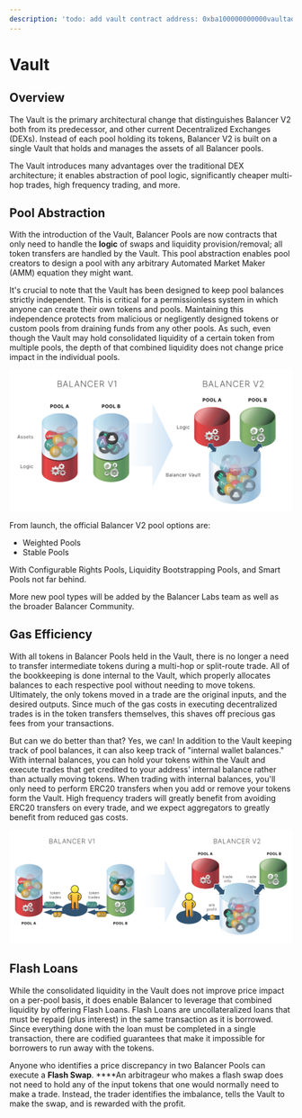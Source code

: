 ```yaml
---
description: 'todo: add vault contract address: 0xba100000000000vaultaddress'
---
```


# Vault

## Overview

The Vault is the primary architectural change that distinguishes Balancer V2 both from its predecessor, and other current Decentralized Exchanges \(DEXs\). Instead of each pool holding its tokens, Balancer V2 is built on a single Vault that holds and manages the assets of all Balancer pools.

The Vault introduces many advantages over the traditional DEX architecture; it enables abstraction of pool logic, significantly cheaper multi-hop trades, high frequency trading, and more.

## Pool Abstraction

With the introduction of the Vault, Balancer Pools are now contracts that only need to handle the **logic** of swaps and liquidity provision/removal; all token transfers are handled by the Vault. This pool abstraction enables pool creators to design a pool with any arbitrary Automated Market Maker \(AMM\) equation they might want. 

It's crucial to note that the Vault has been designed to keep pool balances strictly independent. This is critical for a permissionless system in which anyone can create their own tokens and pools. Maintaining this independence protects from malicious or negligently designed tokens or custom pools from draining funds from any other pools. As such, even though the Vault may hold consolidated liquidity of a certain token from multiple pools, the depth of that combined liquidity does not change price impact in the individual pools.

![The Vault holds all pool tokens while logic is handled by pool contracts](../../.gitbook/assets/vault.png)

From launch, the official Balancer V2 pool options are:

* Weighted Pools
* Stable Pools

With Configurable Rights Pools, Liquidity Bootstrapping Pools, and Smart Pools not far behind. 

More new pool types will be added by the Balancer Labs team as well as the broader Balancer Community.

## Gas Efficiency

With all tokens in Balancer Pools held in the Vault, there is no longer a need to transfer intermediate tokens during a multi-hop or split-route trade. All of the bookkeeping is done internal to the Vault, which properly allocates balances to each respective pool without needing to move tokens. Ultimately, the only tokens moved in a trade are the original inputs, and the desired outputs. Since much of the gas costs in executing decentralized trades is in the token transfers themselves, this shaves off precious gas fees from your transactions.

But can we do better than that? Yes, we can! In addition to the Vault keeping track of pool balances, it can also keep track of "internal wallet balances." With internal balances, you can hold your tokens within the Vault and execute trades that get credited to your address' internal balance rather than actually moving tokens. When trading with internal balances, you'll only need to perform ERC20 transfers when you add or remove your tokens form the Vault. High frequency traders will greatly benefit from avoiding ERC20 transfers on every trade, and we expect aggregators to greatly benefit from reduced gas costs. 

![](../../.gitbook/assets/arb_profit.png)

## Flash Loans

While the consolidated liquidity in the Vault does not improve price impact on a per-pool basis, it does enable Balancer to leverage that combined liquidity by offering Flash Loans. Flash Loans are uncollateralized loans that must be repaid \(plus interest\) in the same transaction as it is borrowed. Since everything done with the loan must be completed in a single transaction, there are codified guarantees that make it impossible for borrowers to run away with the tokens.

Anyone who identifies a price discrepancy in two Balancer Pools can execute a **Flash Swap**. ****An arbitrageur who makes a flash swap does not need to hold any of the input tokens that one would normally need to make a trade. Instead, the trader identifies the imbalance, tells the Vault to make the swap, and is rewarded with the profit.

